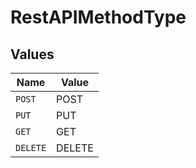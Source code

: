 # RestAPIMethodType


## Values

| Name     | Value    |
| -------- | -------- |
| `POST`   | POST     |
| `PUT`    | PUT      |
| `GET`    | GET      |
| `DELETE` | DELETE   |